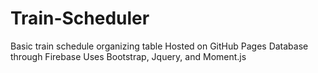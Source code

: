 # Train-Scheduler
Basic train schedule organizing table
Hosted on GitHub Pages
Database through Firebase
Uses Bootstrap, Jquery, and Moment.js